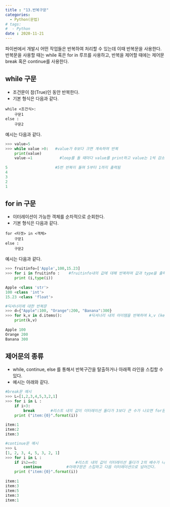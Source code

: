 ```yaml
---
title : "13.반복구문"
categories:
  - Python(문법)
# tags:
#  - Python
date : 2020-11-21
---
```


파이썬에서 개발시 어떤 작업들은 반복하여 처리할 수 있는데 이때 반복문을 사용한다.  
반복문을 사용할 때는 while 혹은 for in 루프를 사용하고, 반복을 제어할 때에는 제어문 break 혹은 continue를 사용한다.  

while 구문 
---
- 조건문이 참(True)인 동안 반복한다.  
- 기본 형식은 다음과 같다.  

```
while <조건식>:
    구문1
else : 
    구문2 
```
예시는 다음과 같다. 
```python 
>>> value=5
>>> while value >0:   #value가 0보다 크면 계속하여 반복
	print(value)
	value-=1            #loop를 돌 때마다 value를 print하고 value는 1씩 감소
	
5                     #5번 반복이 돌며 5부터 1까지 출력됨
4
3
2
1
```

for in 구문 
---
- 이터레이션이 가능한 객체를 순차적으로 순회한다.  
- 기본 형식은 다음과 같다.  

```
for <타겟> in <객체>
    구문1
else :
    구문2 
```
예시는 다음과 같다.  

```python 
>>> fruitinfo=['Apple',100,15.23]
>>> for i in fruitinfo :    #fruitinfo내의 값에 대해 반복하여 값과 type을 출력  
	print (i,type(i))
	
Apple <class 'str'>
100 <class 'int'>
15.23 <class 'float'>

#딕셔너리에 대한 반복문
>>> d={"Apple":100, "Orange":200, "Banana":300}  
>>> for k,v in d.items():            #딕셔너리 내의 아이템을 반복하여 k,v (key,value)값을 출력
	print(k,v)
	
Apple 100
Orange 200
Banana 300
```

제어문의 종류 
---
- while, continue, else 를 통해서 반복구간을 탈출하거나 아래쪽 라인을 스킵할 수 있다.  
- 예시는 아래와 같다.

```python 
#break문 예시
>>> L=[1,2,3,4,5,3,2,1]
>>> for i in L :
	if i>3:
		break       #리스트 내의 값이 이터레이션 돌다가 3보다 큰 수가 나오면 for문을 탈출한다.
	print ("item:{0}".format(i))
	
item:1
item:2
item:3

#continue문 예시 
>>> L
[1, 2, 3, 4, 5, 3, 2, 1]
>>> for i in L :
	if i%2==0:                 #리스트 내의 값이 이터레이션 돌다가 2의 배수가 나오면 
		continue           #아래구문은 스킵하고 다음 이터레이션으로 넘어간다.  
	print ("item:{0}".format(i))   
	
item:1
item:3
item:5
item:3
item:1

```


